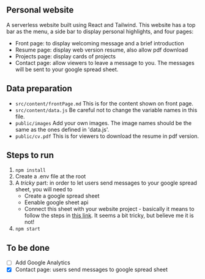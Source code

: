 ## Personal website

A serverless website built using React and Tailwind. This website has a top bar as the menu, a side bar to display personal highlights, and four pages:

- Front page: to display welcoming message and a brief introduction
- Resume page: display web version resume, also allow pdf download
- Projects page: display cards of projects
- Contact page: allow viewers to leave a message to you. The messages will be sent to your google spread sheet.

## Data preparation

- `src/content/frontPage.md` This is for the content shown on front page.
- `src/content/data.js` Be careful not to change the variable names in this file.
- `public/images` Add your own images. The image names should be the same as the ones defined in 'data.js'.
- `public/cv.pdf` This is for viewers to download the resume in pdf version.

## Steps to run

1. `npm install`
2. Create a .env file at the root
3. A _tricky_ part: in order to let users send messages to your google spread sheet, you will need to
   - Create a google spread sheet
   - Eenable google sheet api
   - Connect this sheet with your website project - basically it means to follow the steps in [this link](https://dev.to/calvinpak/how-to-read-write-google-sheets-with-react-193l). It seems a bit tricky, but believe me it is not!
4. `npm start`

## To be done

- [ ] Add Google Analytics
- [x] Contact page: users send messages to google spread sheet
